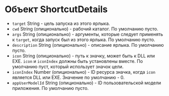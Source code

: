 # Объект ShortcutDetails

* `target` String - цель запуска из этого ярлыка.
* `cwd` String (опиционально) - рабочий каталог. По умолчанию пусто.
* `args` String (опиционально) - аргументы, которые следует применять к `target`, когда запуск был из этого ярлыка. По умолчанию пусто.
* `description` String (опиционально) - описание ярлыка. По умолчанию пусто.
* `icon` String (опиционально) - путь к значку, может быть к DLL или EXE. `icon` и `iconIndex` должны быть установлены вместе. По умолчанию пуст, который использует значок цели.
* `iconIndex` Number (опиционально) - ID ресурса значка, когда `icon` является DLL или EXE. Значение по умолчанию - 0.
* `appUserModelId` String (опиционально) - ID пользовательской модели приложения. По умолчанию пусто.